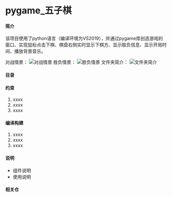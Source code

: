 # pygame_五子棋

#### 简介
该项目使用了python语言（编译环境为VS2019），并通过pygame库创造游戏的窗口、实现鼠标点击下棋、棋盘右侧实时显示下棋方、显示胜负信息、显示开局时间、播放背景音乐。

对战情景：
![对战情景](https://images.gitee.com/uploads/images/2021/0724/120454_ae2cc60d_9490403.png "屏幕截图.png")
胜负情景：
![胜负情景](https://images.gitee.com/uploads/images/2021/0724/121145_107773fe_9490403.png "屏幕截图.png")
文件夹简介：
![文件夹简介](https://images.gitee.com/uploads/images/2021/0724/121823_fb1d012a_9490403.png "屏幕截图 2021-07-24 121646.png")


#### 目录


#### 约束

1.  xxxx
2.  xxxx
3.  xxxx

#### 编译构建

1.  xxxx
2.  xxxx
3.  xxxx

#### 说明
- 组件说明
- 使用说明


#### 相关仓

